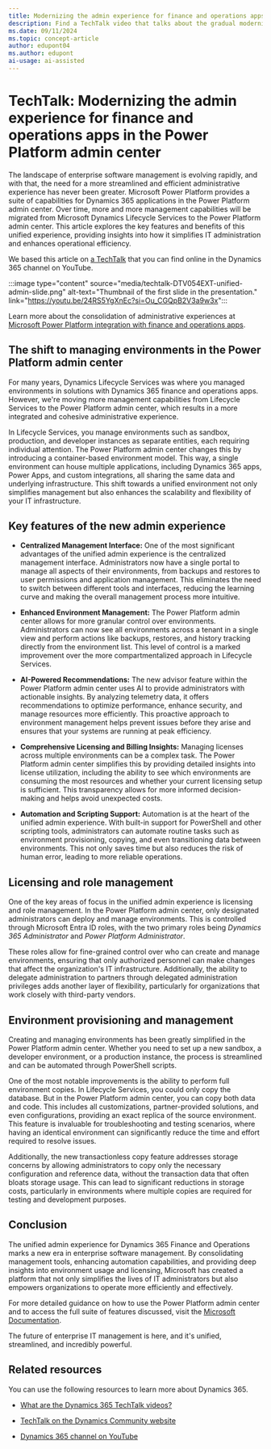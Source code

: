 ```yaml
---
title: Modernizing the admin experience for finance and operations apps
description: Find a TechTalk video that talks about the gradual modernization of the admin experiences for Dynamics 365 finance and operations apps through the connection to the Power Platform admin center.
ms.date: 09/11/2024
ms.topic: concept-article
author: edupont04
ms.author: edupont
ai-usage: ai-assisted
---
```


# TechTalk: Modernizing the admin experience for finance and operations apps in the Power Platform admin center

The landscape of enterprise software management is evolving rapidly, and with that, the need for a more streamlined and efficient administrative experience has never been greater. Microsoft Power Platform provides a suite of capabilities for Dynamics 365 applications in the Power Platform admin center. Over time, more and more management capabilities will be migrated from Microsoft Dynamics Lifecycle Services to the Power Platform admin center. This article explores the key features and benefits of this unified experience, providing insights into how it simplifies IT administration and enhances operational efficiency.

We based this article on [a TechTalk](https://youtu.be/24RS5YgXnEc?si=Ou_CGQpB2V3a9w3x) that you can find online in the Dynamics 365 channel on YouTube.  

:::image type="content" source="media/techtalk-DTV054EXT-unified-admin-slide.png" alt-text="Thumbnail of the first slide in the presentation." link="https://youtu.be/24RS5YgXnEc?si=Ou_CGQpB2V3a9w3x":::

Learn more about the consolidation of administrative experiences at [Microsoft Power Platform integration with finance and operations apps](/dynamics365/fin-ops-core/dev-itpro/power-platform/overview).

## The shift to managing environments in the Power Platform admin center

For many years, Dynamics Lifecycle Services was where you managed environments in solutions with Dynamics 365 finance and operations apps. However, we're moving more management capabilities from Lifecycle Services to the Power Platform admin center, which results in a more integrated and cohesive administrative experience.

In Lifecycle Services, you manage environments such as sandbox, production, and developer instances as separate entities, each requiring individual attention. The Power Platform admin center changes this by introducing a container-based environment model. This way,  a single environment can house multiple applications, including Dynamics 365 apps, Power Apps, and custom integrations, all sharing the same data and underlying infrastructure. This shift towards a unified environment not only simplifies management but also enhances the scalability and flexibility of your IT infrastructure.

## Key features of the new admin experience

- **Centralized Management Interface:** One of the most significant advantages of the unified admin experience is the centralized management interface. Administrators now have a single portal to manage all aspects of their environments, from backups and restores to user permissions and application management. This eliminates the need to switch between different tools and interfaces, reducing the learning curve and making the overall management process more intuitive.

- **Enhanced Environment Management:** The Power Platform admin center allows for more granular control over environments. Administrators can now see all environments across a tenant in a single view and perform actions like backups, restores, and history tracking directly from the environment list. This level of control is a marked improvement over the more compartmentalized approach in Lifecycle Services.

- **AI-Powered Recommendations:** The new advisor feature within the Power Platform admin center uses AI to provide administrators with actionable insights. By analyzing telemetry data, it offers recommendations to optimize performance, enhance security, and manage resources more efficiently. This proactive approach to environment management helps prevent issues before they arise and ensures that your systems are running at peak efficiency.

- **Comprehensive Licensing and Billing Insights:** Managing licenses across multiple environments can be a complex task. The Power Platform admin center simplifies this by providing detailed insights into license utilization, including the ability to see which environments are consuming the most resources and whether your current licensing setup is sufficient. This transparency allows for more informed decision-making and helps avoid unexpected costs.

- **Automation and Scripting Support:** Automation is at the heart of the unified admin experience. With built-in support for PowerShell and other scripting tools, administrators can automate routine tasks such as environment provisioning, copying, and even transitioning data between environments. This not only saves time but also reduces the risk of human error, leading to more reliable operations.

## Licensing and role management

One of the key areas of focus in the unified admin experience is licensing and role management. In the Power Platform admin center, only designated administrators can deploy and manage environments. This is controlled through Microsoft Entra ID roles, with the two primary roles being *Dynamics 365 Administrator* and *Power Platform Administrator*.

These roles allow for fine-grained control over who can create and manage environments, ensuring that only authorized personnel can make changes that affect the organization's IT infrastructure. Additionally, the ability to delegate administration to partners through delegated administration privileges adds another layer of flexibility, particularly for organizations that work closely with third-party vendors.

## Environment provisioning and management

Creating and managing environments has been greatly simplified in the Power Platform admin center. Whether you need to set up a new sandbox, a developer environment, or a production instance, the process is streamlined and can be automated through PowerShell scripts.

One of the most notable improvements is the ability to perform full environment copies. In Lifecycle Services, you could only copy the database. But in the Power Platform admin center, you can copy both data and code. This includes all customizations, partner-provided solutions, and even configurations, providing an exact replica of the source environment. This feature is invaluable for troubleshooting and testing scenarios, where having an identical environment can significantly reduce the time and effort required to resolve issues.

Additionally, the new transactionless copy feature addresses storage concerns by allowing administrators to copy only the necessary configuration and reference data, without the transaction data that often bloats storage usage. This can lead to significant reductions in storage costs, particularly in environments where multiple copies are required for testing and development purposes.

## Conclusion

The unified admin experience for Dynamics 365 Finance and Operations marks a new era in enterprise software management. By consolidating management tools, enhancing automation capabilities, and providing deep insights into environment usage and licensing, Microsoft has created a platform that not only simplifies the lives of IT administrators but also empowers organizations to operate more efficiently and effectively.

For more detailed guidance on how to use the Power Platform admin center and to access the full suite of features discussed, visit the [Microsoft Documentation](/dynamics365/fin-ops-core/dev-itpro/deployment/cloud-deployment-overview).

The future of enterprise IT management is here, and it's unified, streamlined, and incredibly powerful.

## Related resources

You can use the following resources to learn more about Dynamics 365.

- [What are the Dynamics 365 TechTalk videos?](../roles/techtalk-videos.md)

- [TechTalk on the Dynamics Community website](https://community.dynamics.com/videos/)

- [Dynamics 365 channel on YouTube](https://www.youtube.com/channel/UC5QxCcXhFFixs1nfmOpJlvQ)
